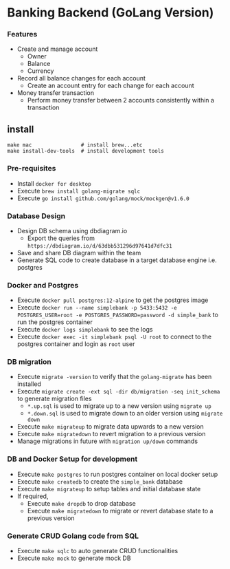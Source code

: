 # Banking Backend (GoLang Version)

### Features

- Create and manage account
  - Owner
  - Balance
  - Currency
- Record all balance changes for each account
  - Create an account entry for each change for each account
- Money transfer transaction
  - Perform money transfer between 2 accounts consistently within a transaction

## install

```
make mac                # install brew...etc
make install-dev-tools  # install development tools
```

### Pre-requisites

- Install `docker for desktop`
- Execute `brew install golang-migrate sqlc`
- Execute `go install github.com/golang/mock/mockgen@v1.6.0`

### Database Design

- Design DB schema using dbdiagram.io
  - Export the queries from `https://dbdiagram.io/d/63dbb531296d97641d7dfc31`
- Save and share DB diagram within the team
- Generate SQL code to create database in a target database engine i.e. postgres

### Docker and Postgres

- Execute `docker pull postgres:12-alpine` to get the postgres image
- Execute `docker run --name simplebank -p 5433:5432 -e POSTGRES_USER=root -e POSTGRES_PASSWORD=password -d simple_bank` to run the postgres container
- Execute `docker logs simplebank` to see the logs
- Execute `docker exec -it simplebank psql -U root` to connect to the postgres container and login as `root` user

### DB migration

- Execute `migrate -version` to verify that the `golang-migrate` has been installed
- Execute `migrate create -ext sql -dir db/migration -seq init_schema` to generate migration files
  - `*.up.sql` is used to migrate up to a new version using `migrate up`
  - `*.down.sql` is used to migrate down to an older version using `migrate down`
- Execute `make migrateup` to migrate data upwards to a new version
- Execute `make migratedown` to revert migration to a previous version
- Manage migrations in future with `migration up/down` commands

### DB and Docker Setup for development

- Execute `make postgres` to run postgres container on local docker setup
- Execute `make createdb` to create the `simple_bank` database
- Execute `make migrateup` to setup tables and initial database state
- If required,
  - Execute `make dropdb` to drop database
  - Execute `make migratedown` to migrate or revert database state to a previous version

### Generate CRUD Golang code from SQL

- Execute `make sqlc` to auto generate CRUD functionalities
- Execute `make mock` to generate mock DB
